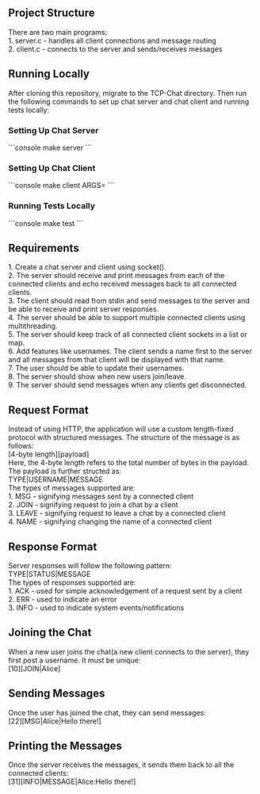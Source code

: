 <h2>Project Structure</h2>
<p>
There are two main programs:<br>
1. server.c - handles all client connections and message routing<br>
2. client.c - connects to the server and sends/receives messages<br>
</p>

<h2>Running Locally</h2>
<p>
After cloning this repository, migrate to the TCP-Chat directory. Then run the following commands to set up chat server and chat
client and running tests locally: <br>
</p>

<h3>Setting Up Chat Server</h3>
<p>
```console
  make server
  ```
</p>

<h3>Setting Up Chat Client</h3>
<p>
```console
  make client ARGS=<IP address of the server>
  ```
</p>

<h3>Running Tests Locally</h3>
<p>
```console
  make test
  ```
</p>

<h2>Requirements</h2>
<p>
1. Create a chat server and client using socket().<br>
2. The server should receive and print messages from each of the connected clients and echo received messages back 
to all connected clients.<br>
3. The client should read from stdin and send messages to the server and be able to receive and print server responses.<br>
4. The server should be able to support multiple connected clients using multithreading.<br>
5. The server should keep track of all connected client sockets in a list or map.<br>
6. Add features like usernames. The client sends a name first to the server and all messages from that client will be displayed
with that name.<br>
7. The user should be able to update their usernames.<br>
8. The server should show when new users join/leave.<br>
9. The server should send messages when any clients get disconnected.<br>
</p>

<h2>Request Format</h2>
<p>
Instead of using HTTP, the application will use a custom length-fixed protocol with structured messages. The structure of the 
message is as follows: <br>
[4-byte length][payload]<br>
Here, the 4-byte length refers to the total number of bytes in the payload. The payload is further structed as:<br>
TYPE|USERNAME|MESSAGE<br>
The types of messages supported are:<br>
1. MSG - signifying messages sent by a connected client<br>
2. JOIN - signifying request to join a chat by a client<br>
3. LEAVE - signifying request to leave a chat by a connected client<br>
4. NAME - signifying changing the name of a connected client<br>
</p>

<h2>Response Format</h2>
<p>
Server responses will follow the following pattern:<br>
TYPE|STATUS|MESSAGE<br>
The types of responses supported are:<br>
1. ACK - used for simple acknowledgement of a request sent by a client<br>
2. ERR - used to indicate an error<br>
3. INFO - used to indicate system events/notifications<br>
</p>

<h2>Joining the Chat</h2>
<p>
When a new user joins the chat(a new client connects to the server), they first post a username. It must be unique:<br>
[10][JOIN|Alice]<br>
</p>

<h2>Sending Messages</h2>
<p>
Once the user has joined the chat, they can send messages:<br>
[22][MSG|Alice|Hello there!]<br>
</p>

<h2>Printing the Messages</h2>
<p>
Once the server receives the messages, it sends them back to all the connected clients:<br>
[31][INFO|MESSAGE|Alice:Hello there!]<br>
</p>